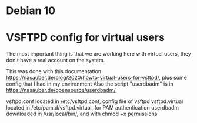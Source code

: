 # Debian 10
<h1>VSFTPD config for virtual users</h1>

The most important thing is that we are working here with virtual users, they don't have a real account on the system.

This was done with this documentation https://nasauber.de/blog/2020/howto-virtual-users-for-vsftpd/, plus some config that I had in my environment
Also the script "userdbadm" is in https://nasauber.de/opensource/userdbadm/


vsftpd.conf located in /etc/vsftpd.conf, config file of vsftpd
vsftpd.virtual located in /etc/pam.d/vsftpd.virtual, for PAM authentication
userdbadm downloaded in /usr/local/bin/, and with chmod +x permissions
